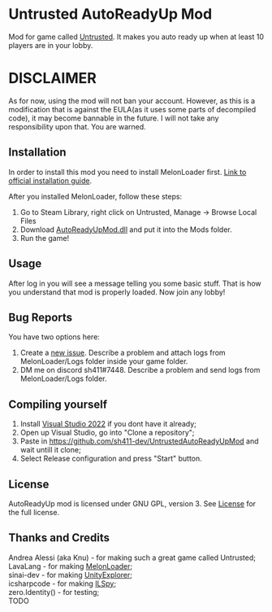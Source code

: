 # Untrusted AutoReadyUp Mod
Mod for game called [Untrusted](https://store.steampowered.com/app/1502660/Untrusted/). It makes you auto ready up when at least 10 players are in your lobby.

# DISCLAIMER
As for now, using the mod will not ban your account. However, as this is a modification that is against the EULA(as it uses some parts of decompiled code), it may become bannable in the future. I will not take any responsibility upon that. You are warned. 

## Installation
In order to install this mod you need to install MelonLoader first. [Link to official installation guide](https://github.com/LavaGang/MelonLoader.Installer/blob/master/README.md#how-to-install-re-install-or-update-melonloader).  

After you installed MelonLoader, follow these steps:
1. Go to Steam Library, right click on Untrusted, Manage -> Browse Local Files
2. Download [AutoReadyUpMod.dll](https://github.com/sh411-dev/UntrustedAutoReadyUpMod/releases/tag/release) and put it into the Mods folder.
3. Run the game!

## Usage
After log in you will see a message telling you some basic stuff. That is how you understand that mod is properly loaded. Now join any lobby!

## Bug Reports
You have two options here:  
1. Create a [new issue](https://github.com/sh411-dev/UntrustedAutoReadyUpMod/issues/new). Describe a problem and attach logs from MelonLoader/Logs folder inside your game folder.
2. DM me on discord sh411#7448. Describe a problem and send logs from MelonLoader/Logs folder.

## Compiling yourself
1. Install [Visual Studio 2022](https://visualstudio.microsoft.com/) if you dont have it already;
2. Open up Visual Studio, go into "Clone a repository";
3. Paste in https://github.com/sh411-dev/UntrustedAutoReadyUpMod and wait untill it clone;
4. Select Release configuration and press "Start" button.

## License
AutoReadyUp mod is licensed under GNU GPL, version 3. See [License](https://github.com/sh411-dev/UntrustedAutoReadyUpMod/blob/main/LICENSE) for the full license.

## Thanks and Credits
Andrea Alessi (aka Knu) - for making such a great game called Untrusted;  
LavaLang - for making [MelonLoader](https://github.com/LavaGang/MelonLoader);  
sinai-dev - for making [UnityExplorer](https://github.com/sinai-dev/UnityExplorer);  
icsharpcode - for making [ILSpy](https://github.com/icsharpcode/ILSpy);  
zero.Identity() - for testing;  
TODO
